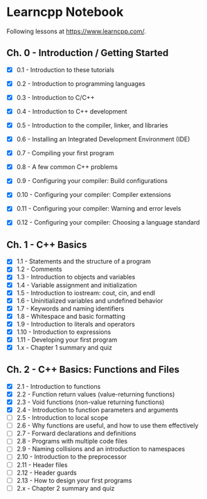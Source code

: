 # Learncpp Notebook

Following lessons at https://www.learncpp.com/.

## Ch. 0 - Introduction / Getting Started
- [X] 0.1 - Introduction to these tutorials
- [X] 0.2 - Introduction to programming languages
- [X] 0.3 - Introduction to C/C++
- [X] 0.4 - Introduction to C++ development
- [X] 0.5 - Introduction to the compiler, linker, and libraries
- [X] 0.6 - Installing an Integrated Development Environment (IDE)
- [X] 0.7 - Compiling your first program
- [X] 0.8 - A few common C++ problems
- [X] 0.9 - Configuring your compiler: Build configurations
- [X] 0.10 - Configuring your compiler: Compiler extensions
- [X] 0.11 - Configuring your compiler: Warning and error levels
- [X] 0.12 - Configuring your compiler: Choosing a language standard


## Ch. 1 - C++ Basics

- [X] 1.1 - Statements and the structure of a program
- [X] 1.2 - Comments
- [X] 1.3 - Introduction to objects and variables
- [X] 1.4 - Variable assignment and initialization
- [X] 1.5 - Introduction to iostream: cout, cin, and endl
- [X] 1.6 - Uninitialized variables and undefined behavior
- [X] 1.7 - Keywords and naming identifiers
- [X] 1.8 - Whitespace and basic formatting
- [X] 1.9 - Introduction to literals and operators
- [X] 1.10 - Introduction to expressions
- [X] 1.11 - Developing your first program
- [X] 1.x - Chapter 1 summary and quiz

## Ch. 2 - C++ Basics: Functions and Files
- [X] 2.1 - Introduction to functions
- [X] 2.2 - Function return values (value-returning functions)
- [X] 2.3 - Void functions (non-value returning functions)
- [X] 2.4 - Introduction to function parameters and arguments
- [ ] 2.5 - Introduction to local scope
- [ ] 2.6 - Why functions are useful, and how to use them effectively
- [ ] 2.7 - Forward declarations and definitions
- [ ] 2.8 - Programs with multiple code files
- [ ] 2.9 - Naming collisions and an introduction to namespaces
- [ ] 2.10 - Introduction to the preprocessor
- [ ] 2.11 - Header files
- [ ] 2.12 - Header guards 
- [ ] 2.13 - How to design your first programs
- [ ] 2.x - Chapter 2 summary and quiz